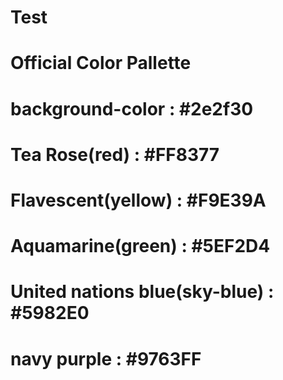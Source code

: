 # Test
# Official Color Pallette
# background-color : #2e2f30 
# Tea Rose(red) : #FF8377
# Flavescent(yellow) : #F9E39A
# Aquamarine(green) : #5EF2D4
# United nations blue(sky-blue) : #5982E0
# navy purple : #9763FF

